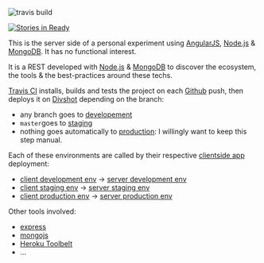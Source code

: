 ![travis build](https://travis-ci.org/damrem/anm-server.svg)

[![Stories in Ready](https://badge.waffle.io/damrem/anm-server.svg?label=ready&title=Ready)](http://waffle.io/damrem/anm-server) 

This is the server side of a personal experiment using [AngularJS](https://angularjs.org/), [Node.js](http://nodejs.org/) & [MongoDB](http://www.mongodb.org/). It has no functional interest.

It is a REST developed with [Node.js](http://nodejs.org/) & [MongoDB](http://www.mongodb.org/) to discover the ecosystem, the tools & the best-practices around these techs.

[Travis CI](https://travis-ci.org/damrem/anm-server) installs, builds and tests the project on each [Github](https://github.com/damrem/anm-server) push, then deploys it on [Divshot](https://divshot.com/) depending on the branch:
* any branch goes to [developement](http://anm-server-dev.herokuapp.com/)
* `master`goes to [staging](http://anm-server-stg.herokuapp.com/)
* nothing goes automatically to [production](http://anm-server.herokuapp.com/): I willingly want to keep this step manual.
 
Each of these environments are called by their respective [clientside app](https://github.com/damrem/anm-client) deployment:
* [client development env](http://development.anm-client.divshot.io/) -> [server development env](http://anm-server-dev.herokuapp.com/)
* [client staging env](http://staging.anm-client.divshot.io/) -> [server staging env](http://anm-server-stg.herokuapp.com/)
* [client production env](http://anm-client.divshot.io/) -> [server production env](http://anm-server.herokuapp.com/)
 
Other tools involved:
* [express](http://expressjs.com/)
* [mongojs](https://github.com/mafintosh/mongojs)
* [Heroku Toolbelt](https://toolbelt.heroku.com/)
* ...
